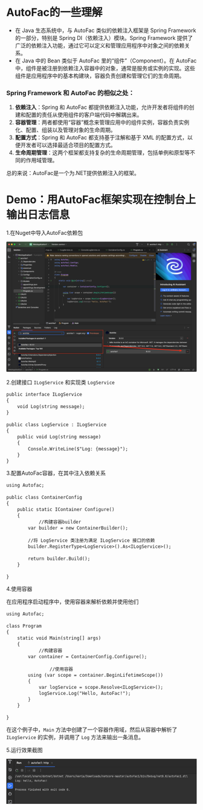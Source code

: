 # AutoFac的一些理解

- 在 Java 生态系统中，与 AutoFac 类似的依赖注入框架是 Spring Framework 的一部分，特别是 Spring DI（依赖注入）模块。Spring Framework 提供了广泛的依赖注入功能，通过它可以定义和管理应用程序中对象之间的依赖关系。
- 在 Java 中的 Bean 类似于 AutoFac 里的“组件”（Component）。在 AutoFac 中，组件是被注册到依赖注入容器中的对象，通常是服务或实例的实现。这些组件是应用程序中的基本构建块，容器负责创建和管理它们的生命周期。

### Spring Framework 和 AutoFac 的相似之处：

1. **依赖注入**：Spring 和 AutoFac 都提供依赖注入功能，允许开发者将组件的创建和配置的责任从使用组件的客户端代码中解耦出来。
2. **容器管理**：两者都使用“容器”概念来管理应用中的组件实例，容器负责实例化、配置、组装以及管理对象的生命周期。
3. **配置方式**：Spring 和 AutoFac 都支持基于注解和基于 XML 的配置方式，以便开发者可以选择最适合项目的配置方式。
4. **生命周期管理**：这两个框架都支持复杂的生命周期管理，包括单例和原型等不同的作用域管理。

总的来说：AutoFac是一个为.NET提供依赖注入的框架。



# Demo：用AutoFac框架实现在控制台上输出日志信息

1.在Nuget中导入AutoFac依赖包

![image-20240409155539745](assets/image-20240409155539745.png)

2.创建接口 `ILogService` 和实现类 `LogService`

```
public interface ILogService
{
    void Log(string message);
}

public class LogService : ILogService
{
    public void Log(string message)
    {
        Console.WriteLine($"Log: {message}");
    }
}
```

3.配置AutoFac容器，在其中注入依赖关系

```
using Autofac;

public class ContainerConfig
{
    public static IContainer Configure()
    {
    		//构建容器builder
        var builder = new ContainerBuilder();
        
        //将 LogService 类注册为满足 ILogService 接口的依赖
        builder.RegisterType<LogService>().As<ILogService>();
    
        return builder.Build();
    }

}
```

4.使用容器

在应用程序启动程序中，使用容器来解析依赖并使用他们

```
using Autofac;

class Program
{
    static void Main(string[] args)
    {
    		//构建容器
        var container = ContainerConfig.Configure();

				//使用容器
        using (var scope = container.BeginLifetimeScope())
        {
            var logService = scope.Resolve<ILogService>();
            logService.Log("Hello, AutoFac!");
        }
    }

}
```

在这个例子中，`Main` 方法中创建了一个容器作用域，然后从容器中解析了 `ILogService` 的实例，并调用了 `Log` 方法来输出一条消息。

5.运行效果截图

![image-20240409155940775](assets/image-20240409155940775.png)
